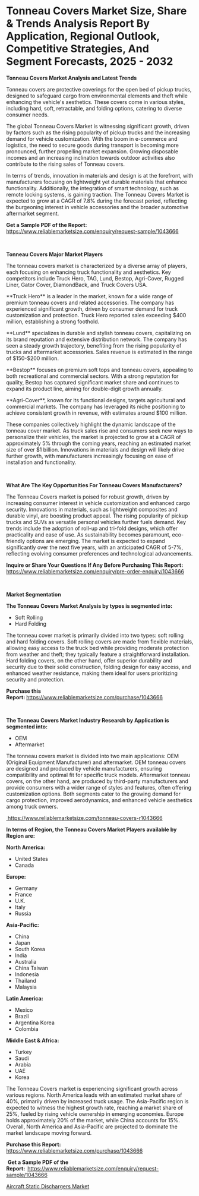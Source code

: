 <p><h1>Tonneau Covers Market Size, Share & Trends Analysis Report By Application, Regional Outlook, Competitive Strategies, And Segment Forecasts, 2025 - 2032</h1></p><p><strong>Tonneau Covers Market Analysis and Latest Trends</strong></p>
<p><p>Tonneau covers are protective coverings for the open bed of pickup trucks, designed to safeguard cargo from environmental elements and theft while enhancing the vehicle's aesthetics. These covers come in various styles, including hard, soft, retractable, and folding options, catering to diverse consumer needs.</p><p>The global Tonneau Covers Market is witnessing significant growth, driven by factors such as the rising popularity of pickup trucks and the increasing demand for vehicle customization. With the boom in e-commerce and logistics, the need to secure goods during transport is becoming more pronounced, further propelling market expansion. Growing disposable incomes and an increasing inclination towards outdoor activities also contribute to the rising sales of Tonneau covers.</p><p>In terms of trends, innovation in materials and design is at the forefront, with manufacturers focusing on lightweight yet durable materials that enhance functionality. Additionally, the integration of smart technology, such as remote locking systems, is gaining traction. The Tonneau Covers Market is expected to grow at a CAGR of 7.8% during the forecast period, reflecting the burgeoning interest in vehicle accessories and the broader automotive aftermarket segment.</p></p>
<p><strong>Get a Sample PDF of the Report:&nbsp;</strong> <a href="https://www.reliablemarketsize.com/enquiry/request-sample/1043666?utm_campaign=3165&utm_medium=2&utm_source=Github&utm_content=ia&utm_term=30032025&utm_id=tonneau-covers">https://www.reliablemarketsize.com/enquiry/request-sample/1043666</a></p>
<p>&nbsp;</p>
<p><strong>Tonneau Covers Major Market Players</strong></p>
<p><p>The tonneau covers market is characterized by a diverse array of players, each focusing on enhancing truck functionality and aesthetics. Key competitors include Truck Hero, TAG, Lund, Bestop, Agri-Cover, Rugged Liner, Gator Cover, DiamondBack, and Truck Covers USA.</p><p>**Truck Hero** is a leader in the market, known for a wide range of premium tonneau covers and related accessories. The company has experienced significant growth, driven by consumer demand for truck customization and protection. Truck Hero reported sales exceeding $400 million, establishing a strong foothold.</p><p>**Lund** specializes in durable and stylish tonneau covers, capitalizing on its brand reputation and extensive distribution network. The company has seen a steady growth trajectory, benefiting from the rising popularity of trucks and aftermarket accessories. Sales revenue is estimated in the range of $150-$200 million.</p><p>**Bestop** focuses on premium soft tops and tonneau covers, appealing to both recreational and commercial sectors. With a strong reputation for quality, Bestop has captured significant market share and continues to expand its product line, aiming for double-digit growth annually.</p><p>**Agri-Cover**, known for its functional designs, targets agricultural and commercial markets. The company has leveraged its niche positioning to achieve consistent growth in revenue, with estimates around $100 million.</p><p>These companies collectively highlight the dynamic landscape of the tonneau cover market. As truck sales rise and consumers seek new ways to personalize their vehicles, the market is projected to grow at a CAGR of approximately 5% through the coming years, reaching an estimated market size of over $1 billion. Innovations in materials and design will likely drive further growth, with manufacturers increasingly focusing on ease of installation and functionality.</p></p>
<p>&nbsp;</p>
<p><strong>What Are The Key Opportunities For Tonneau Covers Manufacturers?</strong></p>
<p><p>The Tonneau Covers market is poised for robust growth, driven by increasing consumer interest in vehicle customization and enhanced cargo security. Innovations in materials, such as lightweight composites and durable vinyl, are boosting product appeal. The rising popularity of pickup trucks and SUVs as versatile personal vehicles further fuels demand. Key trends include the adoption of roll-up and tri-fold designs, which offer practicality and ease of use. As sustainability becomes paramount, eco-friendly options are emerging. The market is expected to expand significantly over the next five years, with an anticipated CAGR of 5-7%, reflecting evolving consumer preferences and technological advancements.</p></p>
<p><strong>Inquire or Share Your Questions If Any Before Purchasing This Report:</strong> <a href="https://www.reliablemarketsize.com/enquiry/pre-order-enquiry/1043666?utm_campaign=3165&utm_medium=2&utm_source=Github&utm_content=ia&utm_term=30032025&utm_id=tonneau-covers">https://www.reliablemarketsize.com/enquiry/pre-order-enquiry/1043666</a></p>
<p>&nbsp;</p>
<p><strong>Market Segmentation</strong></p>
<p><strong>The Tonneau Covers Market Analysis by types is segmented into:</strong></p>
<p><ul><li>Soft Rolling</li><li>Hard Folding</li></ul></p>
<p><p>The tonneau cover market is primarily divided into two types: soft rolling and hard folding covers. Soft rolling covers are made from flexible materials, allowing easy access to the truck bed while providing moderate protection from weather and theft; they typically feature a straightforward installation. Hard folding covers, on the other hand, offer superior durability and security due to their solid construction, folding design for easy access, and enhanced weather resistance, making them ideal for users prioritizing security and protection.</p></p>
<p><strong>Purchase this Report:&nbsp;</strong><a href="https://www.reliablemarketsize.com/purchase/1043666?utm_campaign=3165&utm_medium=2&utm_source=Github&utm_content=ia&utm_term=30032025&utm_id=tonneau-covers">https://www.reliablemarketsize.com/purchase/1043666</a></p>
<p>&nbsp;</p>
<p><strong>The Tonneau Covers Market Industry Research by Application is segmented into:</strong></p>
<p><ul><li>OEM</li><li>Aftermarket</li></ul></p>
<p><p>The tonneau covers market is divided into two main applications: OEM (Original Equipment Manufacturer) and aftermarket. OEM tonneau covers are designed and produced by vehicle manufacturers, ensuring compatibility and optimal fit for specific truck models. Aftermarket tonneau covers, on the other hand, are produced by third-party manufacturers and provide consumers with a wider range of styles and features, often offering customization options. Both segments cater to the growing demand for cargo protection, improved aerodynamics, and enhanced vehicle aesthetics among truck owners.</p></p>
<p><a href="https://www.reliablemarketsize.com/tonneau-covers-r1043666?utm_campaign=3165&utm_medium=2&utm_source=Github&utm_content=ia&utm_term=30032025&utm_id=tonneau-covers">&nbsp;https://www.reliablemarketsize.com/tonneau-covers-r1043666</a></p>
<p><strong>In terms of Region, the Tonneau Covers Market Players available by Region are:</strong></p>
<p>
    <p> <strong> North America: </strong>
        <ul>
            <li>United States</li>
            <li>Canada</li>
        </ul>
        </p> 
    <p> <strong> Europe: </strong>
        <ul>
            <li>Germany</li>
            <li>France</li>
            <li>U.K.</li>
            <li>Italy</li>
            <li>Russia</li>
        </ul>
        </p> 
    <p> <strong> Asia-Pacific: </strong>
        <ul>
            <li>China</li>
            <li>Japan</li>
            <li>South Korea</li>
            <li>India</li>
            <li>Australia</li>
            <li>China Taiwan</li>
            <li>Indonesia</li>
            <li>Thailand</li>
            <li>Malaysia</li>
        </ul>
        </p> 
    <p> <strong> Latin America: </strong>
        <ul>
            <li>Mexico</li>
            <li>Brazil</li>
            <li>Argentina Korea</li>
            <li>Colombia</li>
        </ul>
        </p> 
    <p> <strong> Middle East & Africa: </strong>
        <ul>
            <li>Turkey</li>
            <li>Saudi</li>
            <li>Arabia</li>
            <li>UAE</li>
            <li>Korea</li>
        </ul>
    </p>
    </p>
<p><p>The Tonneau Covers market is experiencing significant growth across various regions. North America leads with an estimated market share of 40%, primarily driven by increased truck usage. The Asia-Pacific region is expected to witness the highest growth rate, reaching a market share of 25%, fueled by rising vehicle ownership in emerging economies. Europe holds approximately 20% of the market, while China accounts for 15%. Overall, North America and Asia-Pacific are projected to dominate the market landscape moving forward.</p></p>
<p><strong>Purchase this Report: </strong><a href="https://www.reliablemarketsize.com/purchase/1043666?utm_campaign=3165&utm_medium=2&utm_source=Github&utm_content=ia&utm_term=30032025&utm_id=tonneau-covers">https://www.reliablemarketsize.com/purchase/1043666</a></p>
<p>&nbsp;<strong>Get a Sample PDF of the Report:&nbsp;&nbsp;</strong><a href="https://www.reliablemarketsize.com/enquiry/request-sample/1043666?utm_campaign=3165&utm_medium=2&utm_source=Github&utm_content=ia&utm_term=30032025&utm_id=tonneau-covers">https://www.reliablemarketsize.com/enquiry/request-sample/1043666</a></p>
<p><strong></strong></p>
<p><p><a href="https://github.com/osamhcombre/Market-Research-Report-List-1/blob/main/aircraft-static-dischargers-market.md?utm_campaign=3165&utm_medium=2&utm_source=Github&utm_content=ia&utm_term=30032025&utm_id=tonneau-covers">Aircraft Static Dischargers Market</a></p></p>